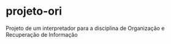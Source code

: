 # projeto-ori

Projeto de um interpretador para a disciplina de Organização e Recuperação de Informação

